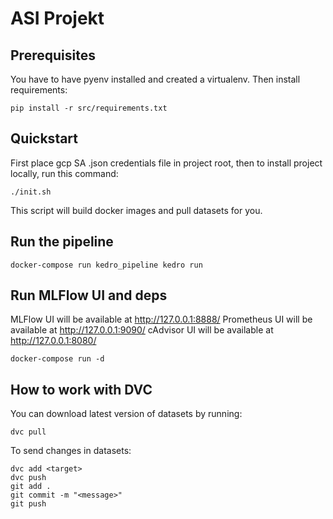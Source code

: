 # ASI Projekt

## Prerequisites

You have to have pyenv installed and created a virtualenv.
Then install requirements:

```
pip install -r src/requirements.txt
```

## Quickstart

First place gcp SA .json credentials file in project root, then
to install project locally, run this command:

```
./init.sh
```

This script will build docker images and pull datasets for you.

## Run the pipeline

```
docker-compose run kedro_pipeline kedro run
```

## Run MLFlow UI and deps
MLFlow UI will be available at http://127.0.0.1:8888/
Prometheus UI will be available at http://127.0.0.1:9090/
cAdvisor UI will be available at http://127.0.0.1:8080/
```
docker-compose run -d
```

## How to work with DVC

You can download latest version of datasets by running:

```
dvc pull
```

To send changes in datasets:

```
dvc add <target>
dvc push
git add .
git commit -m "<message>"
git push
```
